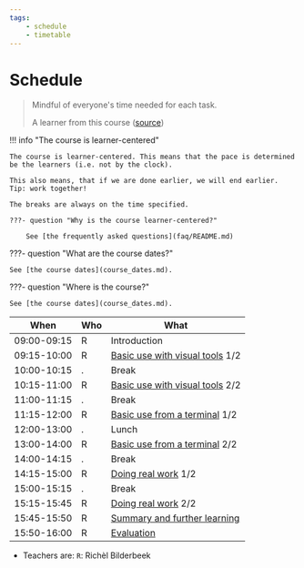 ```yaml
---
tags:
    - schedule
    - timetable
---
```


# Schedule

> Mindful of everyone's time needed for each task.
>
> A learner from this course ([source](evaluations/20240827/anonymous_feedback.md))

!!! info "The course is learner-centered"

    The course is learner-centered. This means that the pace is determined
    be the learners (i.e. not by the clock).
    
    This also means, that if we are done earlier, we will end earlier.
    Tip: work together!

    The breaks are always on the time specified.

    ???- question "Why is the course learner-centered?"

        See [the frequently asked questions](faq/README.md)

???- question "What are the course dates?"

    See [the course dates](course_dates.md).

???- question "Where is the course?"

    See [the course dates](course_dates.md).

<!-- markdownlint-disable MD013 --><!-- Tables cannot be split up over lines, hence will break 80 characters per line -->

| When        | Who | What                                                               |
| ----------- | --- | ------------------------------------------------------------------ |
| 09:00-09:15 | R   | Introduction                                                       |
| 09:15-10:00 | R   | [Basic use with visual tools](sessions/introduction_visual.md) 1/2 |
| 10:00-10:15 | .   | Break                                                              |
| 10:15-11:00 | R   | [Basic use with visual tools](sessions/introduction_visual.md) 2/2 |
| 11:00-11:15 | .   | Break                                                              |
| 11:15-12:00 | R   | [Basic use from a terminal](sessions/introduction_terminal.md) 1/2 |
| 12:00-13:00 | .   | Lunch                                                              |
| 13:00-14:00 | R   | [Basic use from a terminal](sessions/introduction_terminal.md) 2/2 |
| 14:00-14:15 | .   | Break                                                              |
| 14:15-15:00 | R   | [Doing real work](sessions/introduction_real_work.md) 1/2          |
| 15:00-15:15 | .   | Break                                                              |
| 15:15-15:45 | R   | [Doing real work](sessions/introduction_real_work.md) 2/2          |
| 15:45-15:50 | R   | [Summary and further learning](summary.md)                         |
| 15:50-16:00 | R   | [Evaluation](evaluation.md)                                        |

<!-- markdownlint-enable MD013 -->

- Teachers are: `R`: Richèl Bilderbeek

<!-- markdownlint-enable MD013 -->
